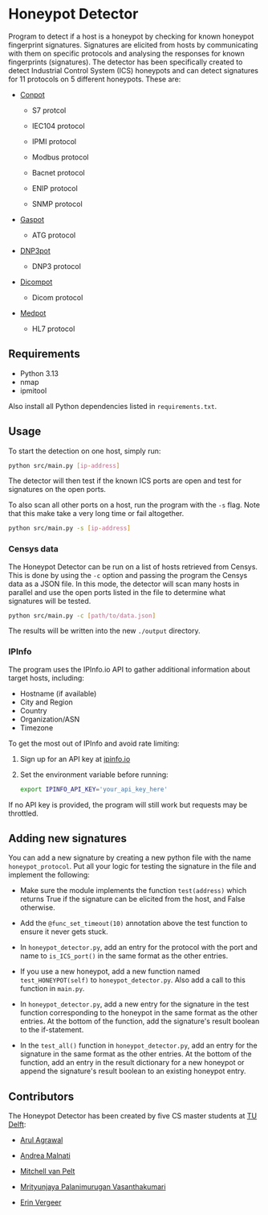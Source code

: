 # Honeypot Detector

Program to detect if a host is a honeypot by checking for known honeypot fingerprint signatures. Signatures are elicited from hosts by communicating with them on specific protocols and analysing the responses for known fingerprints (signatures). The detector has been specifically created to detect Industrial Control System (ICS) honeypots and can detect signatures for 11 protocols on 5 different honeypots. These are:

- [Conpot](https://github.com/mushorg/conpot)
  
  - S7 protcol
  
  - IEC104 protocol
  
  - IPMI protocol
  
  - Modbus protocol
  
  - Bacnet protocol
  
  - ENIP protocol
  
  - SNMP protocol

- [Gaspot](https://github.com/sjhilt/GasPot)
  
  - ATG protocol

- [DNP3pot](https://github.com/referefref/dnp3pot-python3)
  
  - DNP3 protocol

- [Dicompot](https://github.com/nsmfoo/dicompot)
  
  - Dicom protocol

- [Medpot](https://github.com/schmalle/medpot)
  
  - HL7 protocol

## Requirements

- Python 3.13
- nmap
- ipmitool

Also install all Python dependencies listed in `requirements.txt`.

## Usage

To start the detection on one host, simply run:

```bash
python src/main.py [ip-address]
```

The detector will then test if the known ICS ports are open and test for signatures on the open ports.

To also scan all other ports on a host, run the program with the `-s` flag. Note that this make take a very long time or fail altogether. 

```bash
python src/main.py -s [ip-address]
```

### Censys data

The Honeypot Detector can be run on a list of hosts retrieved from Censys.  This is done by using the `-c` option and passing the program the Censys data as a JSON file. In this mode, the detector will scan many hosts in parallel and use the open ports listed in the file to determine what signatures will be tested.

```bash
python src/main.py -c [path/to/data.json]
```

The results will be written into the new `./output` directory.

### IPInfo

The program uses the IPInfo.io API to gather additional information about target hosts, including:

- Hostname (if available)
- City and Region
- Country
- Organization/ASN
- Timezone

To get the most out of IPInfo and avoid rate limiting:

1. Sign up for an API key at [ipinfo.io](https://ipinfo.io)

2. Set the environment variable before running:
   
   ```bash
   export IPINFO_API_KEY='your_api_key_here'
   ```

If no API key is provided, the program will still work but requests may be throttled. 

## Adding new signatures

You can add a new signature by creating a new python file with the name `honeypot_protocol`. Put all your logic for testing the signature in the file and implement the following:

- Make sure the module implements the function `test(address)` which returns True if the signature can be elicited from the host, and False otherwise.

- Add the `@func_set_timeout(10)` annotation above the test function to ensure it never gets stuck.

- In `honeypot_detector.py`, add an entry for the protocol with the port and name to `is_ICS_port()` in the same format  as the other entries.

- If you use a new honeypot, add a new function named `test_HONEYPOT(self)` to `honeypot_detector.py`. Also add a call to this function in `main.py`. 

- In `honeypot_detector.py`, add a new entry for the signature in the test function corresponding to the honeypot in the same format as the other entries. At the bottom of the function, add the signature's result boolean to the if-statement.

- In the `test_all()` function in `honeypot_detector.py`, add an entry for the signature in the same format as the other entries. At the bottom of the function, add an entry in the result dictionary for a new honeypot or append  the signature's result boolean to an existing honeypot entry. 

## Contributors

The Honeypot Detector has been created by five CS master students at [TU Delft](https://www.tudelft.nl/):

- [Arul Agrawal](mailto:a.agrawal-15@student.tudelft.nl)

- [Andrea Malnati](mailto:a.malnati@student.tudelft.nl)

- [Mitchell van Pelt](mailto:m.vanpelt-1@student.tudelft.nl)

- [Mrityunjaya Palanimurugan Vasanthakumari](mailto:m.palanimuruganvasanthakumari@student.tudelft.nl)

- [Erin Vergeer](mailto:e.vergeer@student.tudelft.nl)
